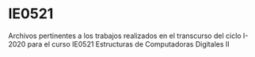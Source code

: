 # IE0521
Archivos pertinentes a los trabajos realizados en el transcurso del ciclo I-2020 para el curso IE0521 Estructuras de Computadoras Digitales II

